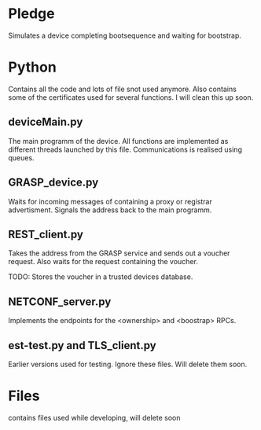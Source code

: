 # Pledge
Simulates a device completing bootsequence and waiting for bootstrap.

# Python
Contains all the code and lots of file snot used anymore.
Also contains some of the certificates used for several functions.
I will clean this up soon.
## deviceMain.py
The main programm of the device.
All functions are implemented as different threads launched by this file.
Communications is realised using queues.

## GRASP_device.py
Waits for incoming messages of containing a proxy or registrar advertisment.
Signals the address back to the main programm.

## REST_client.py
Takes the address from the GRASP service and sends out a voucher request.
Also waits for the request containing the voucher.

TODO: Stores the voucher in a trusted devices database.

## NETCONF_server.py

Implements the endpoints for the &lt;ownership&gt; and &lt;boostrap&gt; RPCs.

## est-test.py and TLS_client.py

Earlier versions used for testing. Ignore these files. Will delete them soon.

# Files
contains files used while developing, will delete soon
